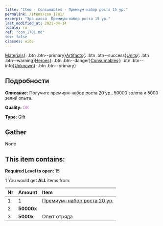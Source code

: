 ```yaml
---
title: "Item - Consumables - Премиум-набор роста 15 ур."
permalink: /Items/con_1781/
excerpt: "Эра хаоса  Премиум-набор роста 15 ур."
last_modified_at: 2021-04-14
locale: ru
ref: "con_1781.md"
toc: false
classes: wide
---
```

 [Materials](/ru/Items/){: .btn .btn--primary}[Artifacts](/ru/Items/Artifacts/){: .btn .btn--success}[Units](/ru/Items/Units/){: .btn .btn--warning}[Heroes](/ru/Items/Heroes/){: .btn .btn--danger}[Consumables](/ru/Items/Consumables/){: .btn .btn--info}[Unknown](/ru/Items/Unknown/){: .btn .btn--primary}

## Подробности
 **Описание:** Получите премиум-набор роста 20 ур., 50000 золота и 5000 зелий опыта.

 **Quality:** <span style="color: #DA70D6">OK</span>

 **Type:** Gift

## Gather

  None

## This item contains:

 **Required Level to open:** 15

 1 You would get **ALL** items  from:

  | Nr | Amount |     Item    |
  |:---|:-------|:------------|
  | 1 | 1 | [Премиум-набор роста 20 ур.](/ru/Items/con_1782/) | 
  | 2 |  **50000x** | <i class="fas fa-coins"/> |  | 
  | 3 |  **5000x** | Опыт отряда |  | 
